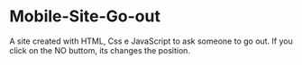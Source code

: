 # Mobile-Site-Go-out
A site created with HTML, Css e JavaScript to ask someone to go out. If you click on the NO buttom, its changes the position.
